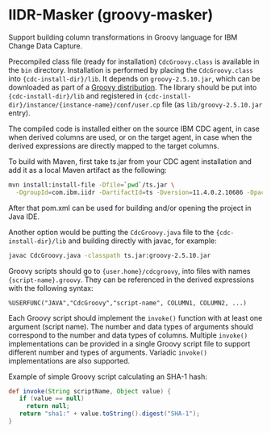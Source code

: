 # IIDR-Masker (groovy-masker)
Support building column transformations in Groovy language for IBM Change Data Capture.

Precompiled class file (ready for installation) `CdcGroovy.class` is available in the `bin` directory.
Installation is performed by placing the `CdcGroovy.class` into `{cdc-install-dir}/lib`.
It depends on `groovy-2.5.10.jar`, which can be downloaded as part of a [Groovy distribution](https://dl.bintray.com/groovy/maven/apache-groovy-binary-2.5.10.zip).
The library should be put into `{cdc-install-dir}/lib` and registered in `{cdc-install-dir}/instance/{instance-name}/conf/user.cp` file (as `lib/groovy-2.5.10.jar` entry). 

The compiled code is installed either on the source IBM CDC agent, in case when derived columns are used, or on the target agent, in case when the derived expressions are directly mapped to the target columns.

To build with Maven, first take ts.jar from your CDC agent installation
and add it as a local Maven artifact as the following:

```bash
mvn install:install-file -Dfile=`pwd`/ts.jar \
  -DgroupId=com.ibm.iidr -DartifactId=ts -Dversion=11.4.0.2.10686 -Dpackaging=jar
```

After that pom.xml can be used for building and/or opening the project in Java IDE.

Another option would be putting the `CdcGroovy.java` file to the `{cdc-install-dir}/lib`
and building directly with javac, for example:

```bash
javac CdcGroovy.java -classpath ts.jar:groovy-2.5.10.jar
```

Groovy scripts should go to `{user.home}/cdcgroovy`, into files with names `{script-name}.groovy`.
They can be referenced in the derived expressions with the following syntax:
```
%USERFUNC("JAVA","CdcGroovy","script-name", COLUMN1, COLUMN2, ...)
```

Each Groovy script should implement the `invoke()` function with at least one argument (script name).
The number and data types of arguments should correspond to the number and data types of columns.
Multiple `invoke()` implementations can be provided in a single Groovy script file to support different number and types of arguments.
Variadic `invoke()` implementations are also supported.

Example of simple Groovy script calculating an SHA-1 hash:

```Groovy
def invoke(String scriptName, Object value) {
   if (value == null)
     return null;
   return "sha1:" + value.toString().digest("SHA-1");
}
```
